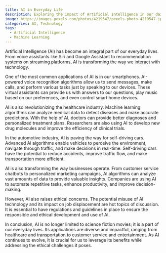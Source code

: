 ```yaml
---
title: AI in Everyday Life
description: Exploring the impact of Artificial Intelligence in our daily lives.
image: https://images.pexels.com/photos/4219547/pexels-photo-4219547.jpeg
categories: AI, Technology
tags:
  - Artificial Intelligence
  - Machine Learning
---
```

Artificial Intelligence (AI) has become an integral part of our everyday lives. From voice assistants like Siri and Google Assistant to recommendation systems on streaming platforms, AI is transforming the way we interact with technology.

One of the most common applications of AI is in our smartphones. AI-powered voice recognition algorithms allow us to send messages, make calls, and perform various tasks just by speaking to our devices. These virtual assistants can provide us with answers to our questions, play music based on our preferences, and even control smart home devices.

AI is also revolutionizing the healthcare industry. Machine learning algorithms can analyze medical data to detect diseases and make accurate predictions. With the help of AI, doctors can provide better diagnoses and personalized treatment plans. Researchers are also using AI to develop new drug molecules and improve the efficiency of clinical trials.

In the automotive industry, AI is paving the way for self-driving cars. Advanced AI algorithms enable vehicles to perceive the environment, navigate through traffic, and make decisions in real-time. Self-driving cars have the potential to reduce accidents, improve traffic flow, and make transportation more efficient.

AI is also transforming the way businesses operate. From customer service chatbots to personalized marketing campaigns, AI algorithms can analyze vast amounts of data to provide valuable insights. Companies are using AI to automate repetitive tasks, enhance productivity, and improve decision-making.

However, AI also raises ethical concerns. The potential misuse of AI technology and its impact on job displacement are hot topics of discussion. It is essential to have regulations and guidelines in place to ensure the responsible and ethical development and use of AI.

In conclusion, AI is no longer limited to science fiction movies; it is a part of our everyday lives. Its applications are diverse and impactful, ranging from healthcare and transportation to customer service and entertainment. As AI continues to evolve, it is crucial for us to leverage its benefits while addressing the ethical challenges it poses.